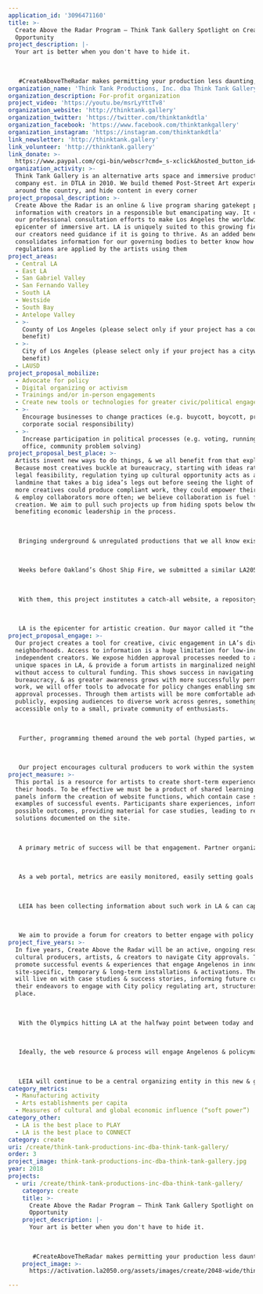```yaml
---
application_id: '3096471160'
title: >-
  Create Above the Radar Program – Think Tank Gallery Spotlight on Creative
  Opportunity
project_description: |-
  Your art is better when you don't have to hide it. 
   
   
   
   #CreateAboveTheRadar makes permitting your production less daunting, & provides opportunities for your show, mural, or event to find a scene in LA
organization_name: 'Think Tank Productions, Inc. dba Think Tank Gallery'
organization_description: For-profit organization
project_video: 'https://youtu.be/msrLyYttTv8'
organization_website: 'http://thinktank.gallery'
organization_twitter: 'https://twitter.com/thinktankdtla'
organization_facebook: 'https://www.facebook.com/thinktankgallery'
organization_instagram: 'https://instagram.com/thinktankdtla'
link_newsletter: 'http://thinktank.gallery'
link_volunteer: 'http://thinktank.gallery'
link_donate: >-
  https://www.paypal.com/cgi-bin/webscr?cmd=_s-xclick&hosted_button_id=Q889NZ35XD928
organization_activity: >-
  Think Tank Gallery is an alternative arts space and immersive production
  company est. in DTLA in 2010. We build themed Post-Street Art experiences
  around the country, and hide content in every corner
project_proposal_description: >-
  Create Above the Radar is an online & live program sharing gatekept permitting
  information with creators in a responsible but emancipating way. It continues
  our professional consultation efforts to make Los Angeles the worldwide
  epicenter of immersive art. LA is uniquely suited to this growing field but
  our creators need guidance if it is going to thrive. As an added benefit, it
  consolidates information for our governing bodies to better know how
  regulations are applied by the artists using them
project_areas:
  - Central LA
  - East LA
  - San Gabriel Valley
  - San Fernando Valley
  - South LA
  - Westside
  - South Bay
  - Antelope Valley
  - >-
    County of Los Angeles (please select only if your project has a countywide
    benefit)
  - >-
    City of Los Angeles (please select only if your project has a citywide
    benefit)
  - LAUSD
project_proposal_mobilize:
  - Advocate for policy
  - Digital organizing or activism
  - Trainings and/or in-person engagements
  - Create new tools or technologies for greater civic/political engagement
  - >-
    Encourage businesses to change practices (e.g. buycott, boycott, promote
    corporate social responsibility)
  - >-
    Increase participation in political processes (e.g. voting, running for
    office, community problem solving)
project_proposal_best_place: >-
  Artists invent new ways to do things, & we all benefit from that exploration.
  Because most creatives buckle at bureaucracy, starting with ideas rather than
  legal feasibility, regulation tying up cultural opportunity acts as a hidden
  landmine that takes a big idea’s legs out before seeing the light of day. If
  more creatives could produce compliant work, they could empower their practice
  & employ collaborators more often; we believe collaboration is fuel for
  creation. We aim to pull such projects up from hiding spots below the radar,
  benefiting economic leadership in the process.
   
   
   
   Bringing underground & unregulated productions that we all know exist out of the shadows removes fear to advertise or engage with the community. It also provides local economic impact by tapping a wider audience, allowing for open dialog between artists’ audiences & the City, free of hiding their art from regulation.
   
   
   
   Weeks before Oakland’s Ghost Ship Fire, we submitted a similar LA2050 application, provided an honorable mention by judges. Since then, we’ve been offering free consultations to DIY productions coming to us after compliance speedbumps. We also co-directed Bringing Back Broadway’s annual festival spearheading use of nontraditional spaces for 3 years, with 90k+ attendees. Now we’ve been invited to join LEIA (below) to form a permitting committee with governing bodies that regulate safety for artistic creation in LA.
   
   
   
   With them, this project institutes a catch-all website, a repository for regulatory measures & how to smoothly work through them. This resource is assembled by our experts, with a large survey of problems from local creators & solutions to those problems. It will be sent to various governing bodies for feedback, but will exist as a standalone asset for creators to explore. While it will not automatically send users directly to agency inboxes or applications (using up limited government resources for such consultation), it will provide creators with a checkbox & drop down menu system that bounces them out to informative pages on how to create compliant events & artworks. The resource will culminate with hyperlinks to application forms & office contact information, once they reach the point that agency outreach is appropriate.
   
   
   
   LA is the epicenter for artistic creation. Our mayor called it “the most creative city in the history of the world,” but its permitting process has been convoluted, & many large projects have been chopped off at the knees. The vast sprawl & diverse creative industry of our city allows for boundary pushing work, matching our city’s constant flux of neighborhood boundaries, & we have witnessed a group of artists eager to know what the city wants from them. At the moment, the largest projects that these creators produce are fleeing to cities that have less intimidating processes (recently, the massive “Tension” show’s move to Vegas), & it's time to regain LA’s place as the most vibrant, immersive region for artistic monetization
project_proposal_engage: >-
  Our project creates a tool for creative, civic engagement in LA’s diverse
  neighborhoods. Access to information is a huge limitation for low-income,
  independent creators. We expose hidden approval processes needed to activate
  unique spaces in LA, & provide a forum artists in marginalized neighborhoods
  without access to cultural funding. This shows success in navigating the
  bureaucracy, & as greater awareness grows with more successfully permitted
  work, we will offer tools to advocate for policy changes enabling smoother
  approval processes. Through them artists will be more comfortable advertising
  publicly, exposing audiences to diverse work across genres, something priorly
  accessible only to a small, private community of enthusiasts.
   
   
   
   Further, programming themed around the web portal (hyped parties, workshops with City officials, panel discussions) will build case studies to navigate approval processes & share data with the City. Such activations will be documented on this web portal & social media outlets, sharing opportunities to engage in these events and lessons learned from the discussions. Locals will have a new opportunity to engage directly with officials in a productive, transparent way.
   
   
   
   Our project encourages cultural producers to work within the system to appropriately stage events & experiences by providing access to relevant information & processes. The website will be a resource for all seeking City approval for unique art & cultural events & experiences.
project_measure: >-
  This portal is a resource for artists to create short-term experiences in
  their hoods. To be effective we must be a product of shared learning. Events &
  panels inform the creation of website functions, which contain case studies &
  examples of successful events. Participants share experiences, informing
  possible outcomes, providing material for case studies, leading to replicable
  solutions documented on the site.
   
   
   
   A primary metric of success will be that engagement. Partner organization LEIA already represents a broad swath of artists working in immersive spaces, & partnership of the DCA reaches a much broader range of artists. A broader diversity of cultural experiences informs the guidance our project is able to provide in this growing cultural segment.
   
   
   
   As a web portal, metrics are easily monitored, easily setting goals for engagement from both the project & the DCA.
   
   
   
   LEIA has been collecting information about such work in LA & can capture hard data to measure the success of the project including stats about production numbers year over year. They can also drill down specifics of companies unable to launch work in LA & use this program to turn these failures into success stories.
   
   
   
   We aim to provide a forum for creators to better engage with policy regulating art production. An obvious metric is the increased occurrence of short-term, site-specific, immersive art & events. Vegas has seen immersive investments top $100MIL this year; it’s time for LA to take some of these back
project_five_years: >-
  In five years, Create Above the Radar will be an active, ongoing resource for
  cultural producers, artists, & creators to navigate City approvals. This will
  promote successful events & experiences that engage Angelenos in innovative,
  site-specific, temporary & long-term installations & activations. The resource
  will live on with case studies & success stories, informing future creators in
  their endeavors to engage with City policy regulating art, structures, &
  place.
   
   
   
   With the Olympics hitting LA at the halfway point between today and the project’s goal of artistic revitalization of the region by the year 2050, a good benchmark will be how supportive our platform will become for outside producers visiting our city — one they’ve heard described as the entertainment capitol of the world. 
   
   
   
   Ideally, the web resource & process will engage Angelenos & policymakers to update policy that has limited the growth of this young, growing segment of arts & culture in LA. Create Above the Radar will be positioned to be a forum to host & advance such policy discussions.
   
   
   
   LEIA will continue to be a central organizing entity in this new & growing segment of art & cultural production, working toward helping members successfully create permitted events & experiences.The platform can also connect permitting professionals (including our own) to the creators who need their services as their projects grow larger & larger.
category_metrics:
  - Manufacturing activity
  - Arts establishments per capita
  - Measures of cultural and global economic influence (“soft power”)
category_other:
  - LA is the best place to PLAY
  - LA is the best place to CONNECT
category: create
uri: /create/think-tank-productions-inc-dba-think-tank-gallery/
order: 3
project_image: think-tank-productions-inc-dba-think-tank-gallery.jpg
year: 2018
projects:
  - uri: /create/think-tank-productions-inc-dba-think-tank-gallery/
    category: create
    title: >-
      Create Above the Radar Program – Think Tank Gallery Spotlight on Creative
      Opportunity
    project_description: |-
      Your art is better when you don't have to hide it. 
       
       
       
       #CreateAboveTheRadar makes permitting your production less daunting, & provides opportunities for your show, mural, or event to find a scene in LA
    project_image: >-
      https://activation.la2050.org/assets/images/create/2048-wide/think-tank-productions-inc-dba-think-tank-gallery.jpg

---
```

